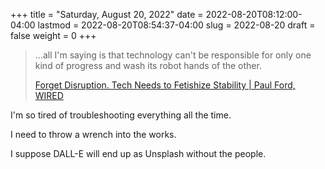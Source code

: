 +++
title = "Saturday, August 20, 2022"
date = 2022-08-20T08:12:00-04:00
lastmod = 2022-08-20T08:54:37-04:00
slug = 2022-08-20
draft = false
weight = 0
+++

> ...all I'm saying is that technology can't be responsible for only one kind of progress and wash its robot hands of the other.
>
> [Forget Disruption. Tech Needs to Fetishize Stability | Paul Ford, WIRED](https://www.wired.com/story/forget-disruption-tech-fetishize-stability/)

I'm so tired of troubleshooting everything all the time.

I need to throw a wrench into the works.

I suppose DALL-E will end up as Unsplash without the people.

[//]: # "Exported with love from a post written in Org mode"
[//]: # "- https://github.com/kaushalmodi/ox-hugo"